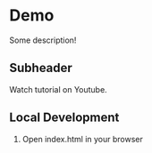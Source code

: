# Demo

Some description!


## Subheader

Watch tutorial on Youtube.

## Local Development

1. Open index.html in your browser